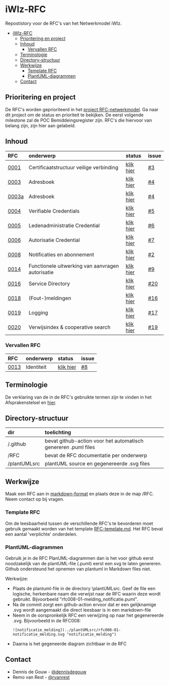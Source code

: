 # iWlz-RFC
Repostistory voor de RFC's van het Netwerkmodel iWlz.

- [iWlz-RFC](#iwlz-rfc)
  - [Prioritering en project](#prioritering-en-project)
  - [Inhoud](#inhoud)
    - [Vervallen RFC](#vervallen-rfc)
  - [Terminologie](#terminologie)
  - [Directory-structuur](#directory-structuur)
  - [Werkwijze](#werkwijze)
    - [Template RFC](#template-rfc)
    - [PlantUML-diagrammen](#plantuml-diagrammen)
  - [Contact](#contact)


## Prioritering en project
De RFC's worden geprioriteerd in het [project RFC-netwerkmodel](https://github.com/orgs/iStandaarden/projects/5). Ga naar dit project om de status en prioriteit te bekijken. De eerst volgende milestone zal de POC Bemiddeingsregister zijn. RFC's die hiervoor van belang zijn, zijn hier aan gelabeld. 

## Inhoud
| RFC                                                                                    | onderwerp                                        | status       | issue                                                     |
|:---------------------------------------------------------------------------------------|:-------------------------------------------------|:-------------|:----------------------------------------------------------|
| [0001](RFC/RFC0001%20-%20Certificaatstructuur%20veilige%20verbinging.md)               | Certificaatstructuur veilige verbinding          | [klik hier](https://github.com/orgs/iStandaarden/projects/5)| [#3](https://github.com/iStandaarden/iWlz-RFC/issues/3)   |
| [0003](RFC/RFC0003%20-%20Adresboek.md)                                                 | Adresboek                                        | [klik hier](https://github.com/orgs/iStandaarden/projects/5)| [#4](https://github.com/iStandaarden/iWlz-RFC/issues/4)   |
| [0003a](RFC/RFC000a3%20-%20Adresboek.md)                                               | Adresboek                                        | [klik hier](https://github.com/orgs/iStandaarden/projects/5) | [#4](https://github.com/iStandaarden/iWlz-RFC/issues/4)   |
| [0004](/RFC/RFC0004%20-%20Verifiable%20Credentials.md)                                 | Verifiable Credentials                           | [klik hier](https://github.com/orgs/iStandaarden/projects/5)| [#5](https://github.com/iStandaarden/iWlz-RFC/issues/5)   |
| [0005](/RFC/RFC0005%20-%20Ledenadministratie%20Credential.md)                          | Ledenadministratie Credential                    | [klik hier](https://github.com/orgs/iStandaarden/projects/5) | [#6](https://github.com/iStandaarden/iWlz-RFC/issues/6)   |
| [0006](/RFC/RFC0006%20-%20AutorisatieCredential.md)                                    | Autorisatie Credential                           | [klik hier](https://github.com/orgs/iStandaarden/projects/5)| [#7](https://github.com/iStandaarden/iWlz-RFC/issues/7)   |
| [0008](RFC/RFC0008%20-%20Notificaties%20en%20Abonnementen.md)                          | Notificaties en abonnement                       | [klik hier](https://github.com/orgs/iStandaarden/projects/5) | [#2](https://github.com/iStandaarden/iWlz-RFC/issues/2)   |
| [0014](RFC//RFC0014%20-%20Functionele%20uitwerking%20aanvragen%20van%20autorisatie.md) | Functionele uitwerking van aanvragen autorisatie | [klik hier](https://github.com/orgs/iStandaarden/projects/5)| [#9](https://github.com/iStandaarden/iWlz-RFC/issues/9)   |
| [0016](/RFC/RFC0016%20-%20Service%20directory.md)                                      | Service Directory                                | [klik hier](https://github.com/orgs/iStandaarden/projects/5)| [#20](https://github.com/iStandaarden/iWlz-RFC/issues/20) |
| [0018](/RFC/RFC0018%20-%20(Fout-)meldingen.md)                                         | (Fout-)meldingen                                 | [klik hier](https://github.com/orgs/iStandaarden/projects/5) | [#16](https://github.com/iStandaarden/iWlz-RFC/issues/16) |
| [0019](/RFC/RFC0019%20-%20Logging.md)                                                  | Logging                                          | [klik hier](https://github.com/orgs/iStandaarden/projects/5) | [#17](https://github.com/iStandaarden/iWlz-RFC/issues/17) |
| [0020](/RFC/RFC0020%20-%20Verwijsindex%20&%20Cooperative%20Search.md)                  | Verwijsindex & cooperative search                | [klik hier](https://github.com/orgs/iStandaarden/projects/5) | [#19](https://github.com/iStandaarden/iWlz-RFC/issues/19) |

### Vervallen RFC
|RFC | onderwerp | status | issue |
|:--|:--|:--| :--|
| [0013](/RFC/RFC0013%20-%20Identiteit.md)                                               | Identiteit                                       | [klik hier](https://github.com/orgs/iStandaarden/projects/5) | [#8](https://github.com/iStandaarden/iWlz-RFC/issues/8)   |



## Terminologie
De verklaring van de in de RFC's gebruikte termen zijn te vinden in het Afsprakenstelsel en [hier](/Terminologie.md).

## Directory-structuur
|dir|toelichting|
|:--|:--|
| /.github| bevat github-action voor het automatisch genereren .puml files|
| /RFC | bevat de RFC documentatie per onderwerp|
| /plantUMLsrc | plantUML source en gegenereerde .svg files|

## Werkwijze
Maak een RFC aan in [markdown-format](https://www.markdownguide.org) en plaats deze in de map /RFC. Neem contact op bij vragen. 

### Template RFC
Om de leesbaarheid tussen de verschillende RFC's te bevorderen moet gebruik gemaakt worden van het template [RFC-template.md](/RFC-template.md). Het RFC bevat een aantal 'verplichte' onderdelen.  

### PlantUML-diagrammen
Gebruik je in de RFC PlanUML-diagrammen dan is het voor github eerst noodzakelijk van de plantUML-file (.puml) eerst een svg te laten genereren. Github ondersteund het opnemen van plantuml in Markdown files niet. 

Werkwijze:
- Plaats de plantuml-file in de directory \plantUMLsrc. Geef de file een logische, herkenbare naam die verwijst naar de RFC waarin deze wordt gebruikt. Bijvoorbeeld "rfc008-01-melding_notificatie.puml". 
- Na de commit zorgt een github-action ervoor dat er een gelijknamige .svg wordt aangemaakt die direct leesbaar is in een markdown-file
- Neem in de oorspronkelijk RFC een verwijzing op naar het gegenereerde .svg. Bijvoorbeeld in de RFC008: 
    ```
    ![notificatie_melding](../plantUMLsrc/rfc008-01-notificatie_melding.svg "notificatie_melding")
    ```
- Daarna is het gegeneerde diagram zichtbaar in de RFC

## Contact
* Dennis de Gouw - [@dennisdegouw](https://github.com/dennisdegouw)
* Remo van Rest - [@rvanrest](https://github.com/rvanrest)
